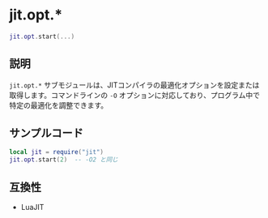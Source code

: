 # jit.opt.*

```lua
jit.opt.start(...)
```

## 説明

`jit.opt.*` サブモジュールは、JITコンパイラの最適化オプションを設定または取得します。コマンドラインの `-O` オプションに対応しており、プログラム中で特定の最適化を調整できます。

## サンプルコード

```lua
local jit = require("jit")
jit.opt.start(2)  -- -O2 と同じ
```

## 互換性

- LuaJIT